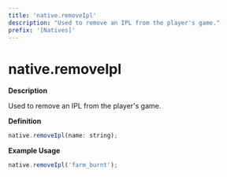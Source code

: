 ```yaml
---
title: 'native.removeIpl'
description: "Used to remove an IPL from the player's game."
prefix: '[Natives]'
---
```


# native.removeIpl

**Description**

Used to remove an IPL from the player's game.

**Definition**

```js
native.removeIpl(name: string);
```

**Example Usage**

```js
native.removeIpl('farm_burnt');
```
